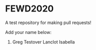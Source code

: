 # FEWD2020
A test repository for making pull requests!

Add your name below:
1. Greg Testover
Lanclot Isabella
